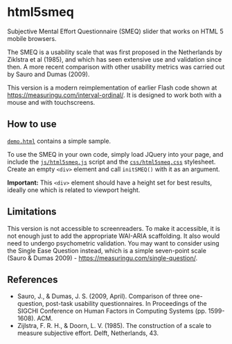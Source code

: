 # html5smeq
Subjective Mental Effort Questionnaire (SMEQ) slider that works on HTML 5 mobile browsers.

The SMEQ is a usability scale that was first proposed in the Netherlands by Ziklstra et al (1985), and which has seen extensive use and validation since then. A more recent comparison with other usability metrics was carried out by Sauro and Dumas (2009).

This version is a modern reimplementation of earlier Flash code shown at https://measuringu.com/interval-ordinal/. It is designed to work both with a mouse and with touchscreens.

## How to use
[`demo.html`](demo.html) contains a simple sample.

To use the SMEQ in your own code, simply load JQuery into your page, and include the [`js/html5smeq.js`](js/html5smeq.js) script and the [`css/html5smeq.css`](css/html5smeq.css) stylesheet. Create an empty `<div>` element and call `initSMEQ()` with it as an argument.

**Important:** This `<div>` element should have a height set for best results, ideally one which is related to viewport height.

## Limitations
This version is not accessible to screenreaders. To make it accessible, it is not enough just to add the appropriate WAI-ARIA scaffolding. It also would need to undergo psychometric validation. You may want to consider using the Single Ease Question instead, which is a simple seven-point scale (Sauro & Dumas 2009) - https://measuringu.com/single-question/.

## References
- Sauro, J., & Dumas, J. S. (2009, April). Comparison of three one-question, post-task usability questionnaires. In Proceedings of the SIGCHI Conference on Human Factors in Computing Systems (pp. 1599-1608). ACM.
- Zijlstra, F. R. H., & Doorn, L. V. (1985). The construction of a scale to measure subjective effort. Delft, Netherlands, 43.
